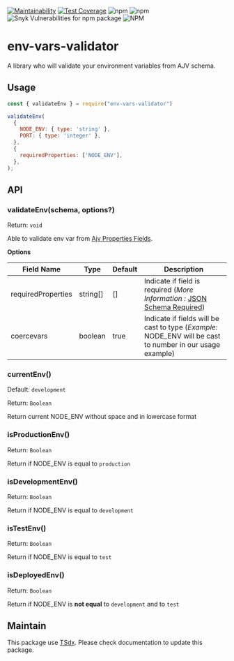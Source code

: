 [![Maintainability](https://api.codeclimate.com/v1/badges/9d8e089c9e3e1115302f/maintainability)](https://codeclimate.com/github/qlaffont/env-vars-validator/maintainability) [![Test Coverage](https://api.codeclimate.com/v1/badges/9d8e089c9e3e1115302f/test_coverage)](https://codeclimate.com/github/qlaffont/env-vars-validator/test_coverage) ![npm](https://img.shields.io/npm/v/env-vars-validator) ![npm](https://img.shields.io/npm/dm/env-vars-validator) ![Snyk Vulnerabilities for npm package](https://img.shields.io/snyk/vulnerabilities/npm/env-vars-validator) ![NPM](https://img.shields.io/npm/l/env-vars-validator)
# env-vars-validator

A library who will validate your environment variables from AJV schema.

## Usage

```js
const { validateEnv } = require("env-vars-validator")

validateEnv(
  {
    NODE_ENV: { type: 'string' },
    PORT: { type: 'integer' },
  },
  {
    requiredProperties: ['NODE_ENV'],
  },
);
```

## API

### validateEnv(schema, options?)

Return: `void`

Able to validate env var from [Ajv Properties Fields](https://ajv.js.org/json-schema.html).

**Options**

| Field Name | Type | Default | Description |
| --- | --- | --- | --- |
| requiredProperties | string[] | []  | Indicate if field is required (*More Information :* [JSON Schema Required](https://ajv.js.org/json-schema.html#required)) |
| coercevars         | boolean  | true | Indicate if fields will be cast to type (*Example:* NODE_ENV will be cast to number in our usage example) |

### currentEnv()

Default: `development`

Return: `Boolean`

Return current NODE_ENV without space and in lowercase format

### isProductionEnv()

Return: `Boolean`

Return if NODE_ENV is equal to `production`

### isDevelopmentEnv()

Return: `Boolean`

Return if NODE_ENV is equal to `development`

### isTestEnv()

Return: `Boolean`

Return if NODE_ENV is equal to `test`

### isDeployedEnv()

Return: `Boolean`

Return if NODE_ENV is **not equal** to `development` and to `test`

## Maintain

This package use [TSdx](https://github.com/jaredpalmer/tsdx). Please check documentation to update this package.
